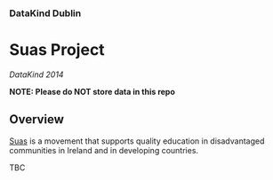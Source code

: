 ### DataKind Dublin

# Suas Project

_DataKind 2014_

**NOTE: Please do NOT store data in this repo**



## Overview

[Suas](http://www.suas.ie/) is a movement that supports quality education in disadvantaged communities in Ireland and in developing countries. 

TBC

